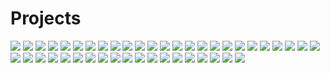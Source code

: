 # Projects

<img src="Images/2024-07-14_13-27.png">

<img src="Images/2024-07-14_13-31.png">

<img src="Images/2024-07-14_13-33.png">

<img src="Images/2024-07-14_15-07.png">

<img src="Images/2024-07-14_15-07_1.png">

<img src="Images/2024-07-14_15-08.png">

<img src="Images/2024-07-14_15-08_1.png">

<img src="Images/2024-07-14_15-09.png">

<img src="Images/2024-07-14_15-11.png">

<img src="Images/2024-07-14_15-12.png">

<img src="Images/2024-07-14_15-13.png">

<img src="Images/2024-07-14_15-13_1.png">

<img src="Images/2024-07-14_15-14.png">

<img src="Images/2024-07-14_15-15.png">

<img src="Images/adjusting pad.png">

<img src="Images/arbour.png">

<img src="Images/BEARING COVER.png">

<img src="Images/BENCH VICE BASE.png">

<img src="Images/Big Pulley.png">

<img src="Images/camshaft with sprocket.png">

<img src="Images/connecting rod.png">

<img src="Images/conveyor casing.png">

<img src="Images/CRANK SPROCKET.png">

<img src="Images/Crankshaft.png">

<img src="Images/cutter.png">

<img src="Images/DJ SCREW.png">

<img src="Images/engine block.png">

<img src="Images/FIX BLADE.png">

<img src="Images/Height adjustment.png">

<img src="Images/hopper.png">

<img src="Images/mounting bracket.png">

<img src="Images/MOVING BLADE.png">

<img src="Images/pipe casing.png">

<img src="Images/pipe casing.png">

<img src="Images/PUSH ROD">

<img src="Images/rocker arm.png">

<img src="Images/roller.png">

<img src="Images/screw conveyor.png">

<img src="Images/SHAFT.png">

<img src="Images/SHR HOPPER.png">

<img src="Images/SIDE PLATE.png">

<img src="Images/small pulley.png">

<img src="Images/spCER.png">

<img src="Images/VALVE.png">

